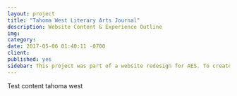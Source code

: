 ```yaml
---
layout: project
title: "Tahoma West Literary Arts Journal"
description: Website Content & Experience Outline
img: 
category: 
date: 2017-05-06 01:40:11 -0700
client: 
published: yes
sidebar: This project was part of a website redesign for AES. To create the outline we gathered data using Analytics, industry-standard tools & techniques to determine competitors search ranking scores and advertising priorities. We were also able to determine primary user groups. We then analyized that data and provided an outline for the content and user flow of the website.
---
```


Test content tahoma west